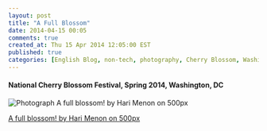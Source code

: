 ```yaml
---
layout: post
title: "A Full Blossom"
date: 2014-04-15 00:05
comments: true
created_at: Thu 15 Apr 2014 12:05:00 EST
published: true
categories: [English Blog, non-tech, photography, Cherry Blossom, Washington DC]
---
```


#### National Cherry Blossom Festival, Spring 2014, Washington, DC

<div class="pixels-photo">
  <p><img src="https://ppcdn.500px.org/67065435/9052baf5d1a69d3ae8d5de86bfb399ee7aead01b/4.jpg" alt="Photograph A full blossom! by Hari Menon on 500px"></p>
  <a href="http://500px.com/photo/67065435">A full blossom! by Hari Menon on 500px</a>
</div>
<script type="text/javascript" src="//500px.com/embed.js"></script>
